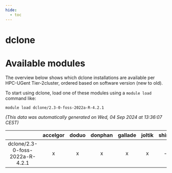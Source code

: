 ```yaml
---
hide:
  - toc
---
```


dclone
======

# Available modules


The overview below shows which dclone installations are available per HPC-UGent Tier-2cluster, ordered based on software version (new to old).

To start using dclone, load one of these modules using a `module load` command like:

```shell
module load dclone/2.3-0-foss-2022a-R-4.2.1
```

*(This data was automatically generated on Wed, 04 Sep 2024 at 13:36:07 CEST)*  

| |accelgor|doduo|donphan|gallade|joltik|shinx|skitty|
| :---: | :---: | :---: | :---: | :---: | :---: | :---: | :---: |
|dclone/2.3-0-foss-2022a-R-4.2.1|x|x|x|x|x|-|x|
